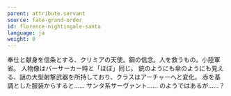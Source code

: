 ```yaml
---
parent: attribute.servant
source: fate-grand-order
id: florence-nightingale-santa
language: ja
weight: 0
---
```


奉仕と献身を信条とする、クリミアの天使。鋼の信念。人を救うもの。小陸軍省。
人物像はバーサーカー時と「ほぼ」同じ。
銃のようにも傘のようにも見える、謎の大型射撃武器を所持しており、クラスはアーチャーへと変化。
赤を基調とした服装からすると……
サンタ系サーヴァント……
のようではあるが……？
